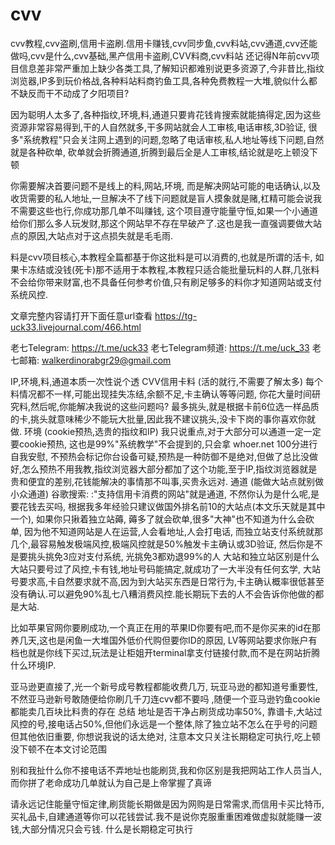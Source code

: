 # cvv
cvv教程,cvv盗刷,信用卡盗刷.信用卡赚钱,cvv同步鱼,cvv料站,cvv通道,cvv还能做吗,cvv是什么,cvv基础,黑产信用卡盗刷,CVV料商,cvv料站
还记得N年前cvv项目信息差非常严重加上缺少各类工具,了解知识都难别说更多资源了,今非昔比,指纹浏览器,IP多到玩价格战,各种料站料商钓鱼工具,各种免费教程一大堆,貌似什么都不缺反而干不动成了夕阳项目?

因为聪明人太多了,各种指纹,环境,料,通道只要肯花钱肯搜索就能搞得定,因为这些资源非常容易得到,干的人自然就多,干多网站就会人工审核,电话审核,3D验证, 很多"系统教程"只会关注网上遇到的问题,忽略了电话审核,私人地址等线下问题,自然就是各种砍单, 砍单就会折腾通道,折腾到最后全是人工审核,结论就是吃上顿没下顿

你需要解决首要问题不是线上的料,网站,环境, 而是解决网站可能的电话确认,以及收货需要的私人地址,一旦解决不了线下问题就是盲人摸象就是赌,杠精可能会说我不需要这些也行,你成功那几单不叫赚钱, 这个项目遵守能量守恒,如果一个小通道给你们那么多人玩发财,那这个网站早不存在早破产了.这也是我一直强调要做大站点的原因,大站点对于这点损失就是毛毛雨.

料是cvv项目核心,本教程全篇都基于你这批料是可以消费的,也就是所谓的活卡, 如果卡冻结或没钱(死卡)那不适用于本教程,本教程只适合能批量玩料的人群,几张料不会给你带来财富,也不具备任何参考价值,只有刷足够多的料你才知道网站或支付系统风控.

文章完整内容请打开下面任意url查看
https://tg-uck33.livejournal.com/466.html

老七Telegram: https://t.me/uck33
老七Telegram频道: https://t.me/uck_33
老七邮箱: walkerdinorabgr29@gmail.com

IP,环境,料,通道本质一次性说个透
CVV信用卡料  (活的就行,不需要了解太多)
每个料情况都不一样,可能出现挂失冻结,余额不足,卡主确认等等问题, 你花大量时间研究料,然后呢,你能解决我说的这些问题吗? 最多挑头,就是根据卡前6位选一样品质的卡,挑头就意味稀少不能玩大批量,因此我不建议挑头,没卡下岗的事你喜欢你就做.
环境 (cookie预热,选贵的指纹和IP)
我只说重点,对于大部分可以通道一定一定要cookie预热, 这也是99%"系统教学"不会提到的,只会拿 whoer.net 100分进行自我安慰, 不预热会标记你台设备可疑,预热是一种防御不是绝对,但做了总比没做好,怎么预热不用我教,指纹浏览器大部分都加了这个功能,至于IP,指纹浏览器就是贵和便宜的差别,花钱能解决的事情那不叫事,买贵永远对.
通道 (能做大站点就别做小众通道)
谷歌搜索: :"支持信用卡消费的网站"就是通道, 不然你认为是什么呢,是要花钱去买吗, 根据我多年经验只建议做国外排名前10的大站点(本文乐天就是其中一个), 如果你只揪着独立站薅, 薅多了就会砍单,很多"大神"也不知道为什么会砍单, 因为他不知道网站是人在运营,人会看地址,人会打电话, 而独立站支付系统就那几个,最容易触发极端风控,极端风控就是50%触发卡主确认或3D验证,   然后你是不是要挑头挑免3应对支付系统, 光挑免3都劝退99%的人
大站和独立站区别是什么
大站只要号过了风控,卡有钱,地址号码能搞定,就成功了一大半没有任何玄学, 大站号要求高,卡自然要求就不高,因为到大站买东西是日常行为,卡主确认概率很低甚至没有确认.可以避免90%乱七八糟消费风控.能长期玩下去的人不会告诉你他做的都是大站.

比如苹果官网你要刷成功,一个真正在用的苹果ID你要有吧,而不是你买来的id在那养几天,这也是闲鱼一大堆国外低价代购但要你ID的原因, LV等网站要求你账户有档也就是你线下买过,玩法是让柜姐开terminal拿支付链接付款,而不是在网站折腾什么环境IP.

亚马逊更直接了,光一个新号成号教程都能收费几万, 玩亚马逊的都知道号重要性,不然亚马逊新号敢随便给你刷几千刀连cvv都不要吗 ,随便一个亚马逊钓鱼cookie都能卖几百块比料贵的存在
总结
地址是否干净占刷货成功率50%, 靠谱卡,大站过风控的号,接电话占50%,但他们永远是一个整体,除了独立站不怎么在乎号的问题但其他依旧重要, 你想说我说的话太绝对, 注意本文只关注长期稳定可执行,吃上顿没下顿不在本文讨论范围

别和我扯什么你不接电话不弄地址也能刷货,我和你区别是我把网站工作人员当人,而你拼了老命成功几单就认为自己是上帝掌握了真谛

请永远记住能量守恒定律,刷货能长期做是因为网购是日常需求,而信用卡买比特币,买礼品卡,自建通道等你可以花钱尝试.我不是说你克服重重困难做虚拟就能赚一波钱,大部分情况只会亏钱.
什么是长期稳定可执行
